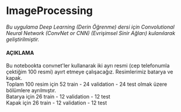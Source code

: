 # ImageProcessing
*Bu uygulama Deep Learning (Derin Öğrenme) dersi için Convolutional Neural Network (ConvNet or CNN) (Evrişimsel Sinir Ağları) kulanılarak geliştirilmiştir.*

#### AÇIKLAMA
Bu notebookta convnet'ler kullanarak iki ayrı resmi (cep telefonumla çektiğim 100 resmi) ayırt etmeye çalışacağız. Resimlerimiz batarya ve kapak.
</br>Toplam 100 resim için 52 train - 24 validation - 24 test olmak üzere bölümlere ayrılmıştır.
</br>Batarya için 26 train - 12 validation - 12 test
</br>Kapak için 26 train - 12 validation - 12 test

